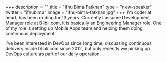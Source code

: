 +++
description = ""
title = "Ifnu Bima Fatkhan"
type = "new-speaker"
twitter = "ifnubima"
image = "ifnu-bima-fatkhan.jpg"
+++
I'm coder at heart, has been coding for 13 years. Currently I assume Development Manager role at Blibli.com, it is basically an Engineering Manager role. One of my role is setting up Mobile Apps team and helping them doing continuous deployment. 

I've been interested in DevOps since long time, discussing continuous delovery inside blibli.com since 2012, but only recently we picking up DevOps culture as part of our daily operation.